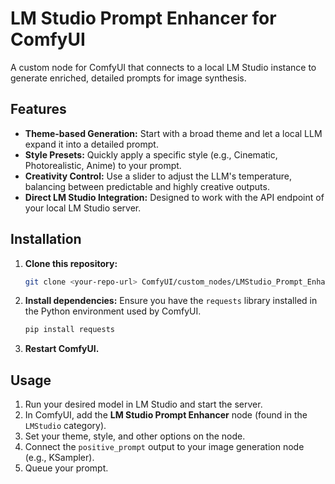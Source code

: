 # LM Studio Prompt Enhancer for ComfyUI

A custom node for ComfyUI that connects to a local LM Studio instance to generate enriched, detailed prompts for image synthesis.

## Features

-   **Theme-based Generation:** Start with a broad theme and let a local LLM expand it into a detailed prompt.
-   **Style Presets:** Quickly apply a specific style (e.g., Cinematic, Photorealistic, Anime) to your prompt.
-   **Creativity Control:** Use a slider to adjust the LLM's temperature, balancing between predictable and highly creative outputs.
-   **Direct LM Studio Integration:** Designed to work with the API endpoint of your local LM Studio server.

## Installation

1.  **Clone this repository:**
    ```bash
    git clone <your-repo-url> ComfyUI/custom_nodes/LMStudio_Prompt_Enhancer
    ```
2.  **Install dependencies:**
    Ensure you have the `requests` library installed in the Python environment used by ComfyUI.
    ```bash
    pip install requests
    ```
3.  **Restart ComfyUI.**

## Usage

1.  Run your desired model in LM Studio and start the server.
2.  In ComfyUI, add the **LM Studio Prompt Enhancer** node (found in the `LMStudio` category).
3.  Set your theme, style, and other options on the node.
4.  Connect the `positive_prompt` output to your image generation node (e.g., KSampler).
5.  Queue your prompt.
